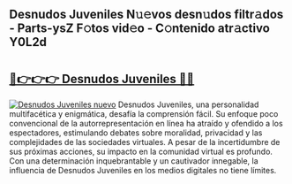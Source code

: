 ## Desnudos Juveniles N𝚞𝚎vos desn𝚞dos filtr𝚊dos - Parts-ysZ F𝚘tos vid𝚎o - C𝚘ntenido atr𝚊ctivo Y0L2d

# <h2><a href="http://mb420i.tromn.icu/?c=Desnudos+Juveniles">🔗👉👉👉 Desnudos Juveniles 🔗🔗</a></h2>

[![Desnudos Juveniles nuevo](https://i.imgur.com/pEAQMta.gif)](http://mb420i.tromn.icu/?c=Desnudos+Juveniles)
Desnudos Juveniles, una personalidad multifacética y enigmática, desafía la comprensión fácil. Su enfoque poco convencional de la autorrepresentación en línea ha atraído y ofendido a los espectadores, estimulando debates sobre moralidad, privacidad y las complejidades de las sociedades virtuales. A pesar de la incertidumbre de sus próximas acciones, su impacto en la comunidad virtual es profundo. Con una determinación inquebrantable y un cautivador innegable, la influencia de Desnudos Juveniles en los medios digitales no tiene límites.
